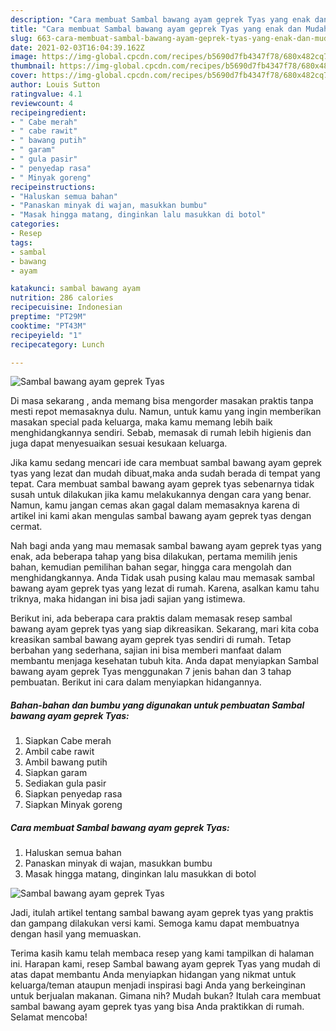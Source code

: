 ```yaml
---
description: "Cara membuat Sambal bawang ayam geprek Tyas yang enak dan Mudah Dibuat"
title: "Cara membuat Sambal bawang ayam geprek Tyas yang enak dan Mudah Dibuat"
slug: 663-cara-membuat-sambal-bawang-ayam-geprek-tyas-yang-enak-dan-mudah-dibuat
date: 2021-02-03T16:04:39.162Z
image: https://img-global.cpcdn.com/recipes/b5690d7fb4347f78/680x482cq70/sambal-bawang-ayam-geprek-tyas-foto-resep-utama.jpg
thumbnail: https://img-global.cpcdn.com/recipes/b5690d7fb4347f78/680x482cq70/sambal-bawang-ayam-geprek-tyas-foto-resep-utama.jpg
cover: https://img-global.cpcdn.com/recipes/b5690d7fb4347f78/680x482cq70/sambal-bawang-ayam-geprek-tyas-foto-resep-utama.jpg
author: Louis Sutton
ratingvalue: 4.1
reviewcount: 4
recipeingredient:
- " Cabe merah"
- " cabe rawit"
- " bawang putih"
- " garam"
- " gula pasir"
- " penyedap rasa"
- " Minyak goreng"
recipeinstructions:
- "Haluskan semua bahan"
- "Panaskan minyak di wajan, masukkan bumbu"
- "Masak hingga matang, dinginkan lalu masukkan di botol"
categories:
- Resep
tags:
- sambal
- bawang
- ayam

katakunci: sambal bawang ayam 
nutrition: 286 calories
recipecuisine: Indonesian
preptime: "PT29M"
cooktime: "PT43M"
recipeyield: "1"
recipecategory: Lunch

---
```



![Sambal bawang ayam geprek Tyas](https://img-global.cpcdn.com/recipes/b5690d7fb4347f78/680x482cq70/sambal-bawang-ayam-geprek-tyas-foto-resep-utama.jpg)

Di masa  sekarang , anda memang bisa mengorder masakan praktis tanpa mesti repot memasaknya dulu. Namun, untuk kamu yang ingin memberikan masakan special pada keluarga, maka kamu memang lebih baik menghidangkannya sendiri. Sebab, memasak di rumah lebih higienis dan juga dapat menyesuaikan sesuai kesukaan keluarga.

Jika kamu sedang mencari ide cara membuat sambal bawang ayam geprek tyas yang lezat dan mudah dibuat,maka anda sudah berada di tempat yang tepat. Cara membuat sambal bawang ayam geprek tyas  sebenarnya tidak susah untuk dilakukan jika kamu melakukannya dengan cara yang benar. Namun, kamu jangan cemas akan gagal dalam memasaknya 
karena di artikel ini kami akan mengulas sambal bawang ayam geprek tyas dengan cermat.  



Nah bagi anda yang mau memasak sambal bawang ayam geprek tyas yang enak, ada beberapa tahap yang bisa dilakukan, pertama memilih jenis bahan, kemudian pemilihan bahan segar, hingga cara mengolah dan menghidangkannya. Anda Tidak usah pusing kalau mau memasak sambal bawang ayam geprek tyas yang lezat di rumah. Karena, asalkan kamu  tahu triknya, maka hidangan ini bisa jadi sajian yang istimewa.

Berikut ini, ada beberapa cara praktis  dalam memasak resep sambal bawang ayam geprek tyas yang siap dikreasikan. Sekarang, mari kita coba kreasikan sambal bawang ayam geprek tyas sendiri di rumah. Tetap berbahan yang sederhana, sajian ini bisa memberi manfaat dalam membantu menjaga kesehatan tubuh kita. Anda dapat menyiapkan Sambal bawang ayam geprek Tyas menggunakan 7 jenis bahan dan 3 tahap pembuatan. Berikut ini cara dalam menyiapkan hidangannya.

<!--inarticleads1-->

##### Bahan-bahan dan bumbu yang digunakan untuk pembuatan Sambal bawang ayam geprek Tyas:

1. Siapkan  Cabe merah
1. Ambil  cabe rawit
1. Ambil  bawang putih
1. Siapkan  garam
1. Sediakan  gula pasir
1. Siapkan  penyedap rasa
1. Siapkan  Minyak goreng




<!--inarticleads2-->

##### Cara membuat Sambal bawang ayam geprek Tyas:

1. Haluskan semua bahan
1. Panaskan minyak di wajan, masukkan bumbu
1. Masak hingga matang, dinginkan lalu masukkan di botol
<img src="https://img-global.cpcdn.com/steps/40e2391af2ebec2f/160x128cq70/sambal-bawang-ayam-geprek-tyas-langkah-memasak-3-foto.jpg" alt="Sambal bawang ayam geprek Tyas">



Jadi, itulah artikel tentang  sambal bawang ayam geprek tyas  yang praktis dan gampang dilakukan versi kami. Semoga kamu dapat membuatnya dengan hasil yang memuaskan. 

Terima kasih kamu telah membaca resep yang kami tampilkan di halaman ini. Harapan kami, resep  Sambal bawang ayam geprek Tyas yang mudah di atas dapat membantu Anda menyiapkan hidangan yang nikmat untuk keluarga/teman ataupun menjadi inspirasi bagi Anda yang berkeinginan untuk berjualan makanan. Gimana nih? Mudah bukan? Itulah cara membuat sambal bawang ayam geprek tyas yang bisa Anda praktikkan di rumah. Selamat mencoba!

